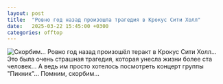 ```yaml
---
layout: post
title:  "Ровно год назад произошла трагедия в Крокус Сити Холл"
date:   2025-03-22 15:45:00 +0300
categories: offtop
---
```

![Скорбим...](https://github.com/user-attachments/assets/c234e55b-c783-481e-aba1-c78569d1f3b5)
Ровно год назад произошёл теракт в Крокус Сити Холл...
Это была очень страшная трагедия, которая унесла жизни более ста человек... А ведь им просто хотелось посмотреть концерт группы "Пикник"...
Помним, скорбим...
